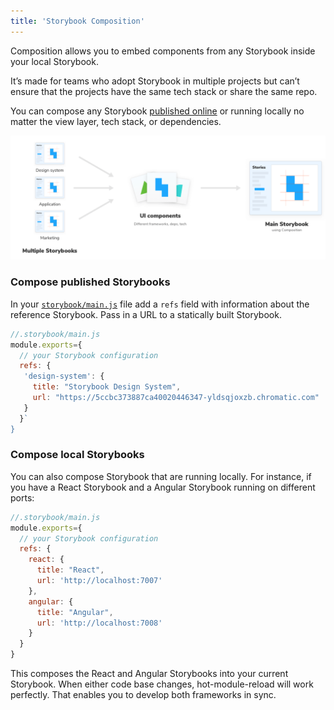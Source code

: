 ```yaml
---
title: 'Storybook Composition'
---
```


Composition allows you to embed components from any Storybook inside your local Storybook.

It’s made for teams who adopt Storybook in multiple projects but can’t ensure that the projects have the same tech stack or share the same repo. 

You can compose any Storybook [published online](./publish-storybook) or running locally no matter the view layer, tech stack, or dependencies. 

![Storybook composition](./combine-storybooks.png)

### Compose published Storybooks

In your [`storybook/main.js`](../configure/overview#configure-story-rendering) file add a `refs` field with information about the reference Storybook. Pass in a URL to a statically built Storybook. 

```js
//.storybook/main.js
module.exports={
  // your Storybook configuration
  refs: {
   'design-system': { 
     title: "Storybook Design System", 
     url: "https://5ccbc373887ca40020446347-yldsqjoxzb.chromatic.com"
   }
  }`
}
```


### Compose local Storybooks

You can also compose Storybook that are running locally. For instance, if you have a React Storybook and a Angular Storybook running on different ports:

```js
//.storybook/main.js
module.exports={
  // your Storybook configuration
  refs: {
    react: { 
      title: "React",
      url: 'http://localhost:7007' 
    },
    angular: { 
      title: "Angular",
      url: 'http://localhost:7008' 
    }
  }
}
```

This composes the React and Angular Storybooks into your current Storybook. When either code base changes, hot-module-reload will work perfectly. That enables you to develop both frameworks in sync. 

